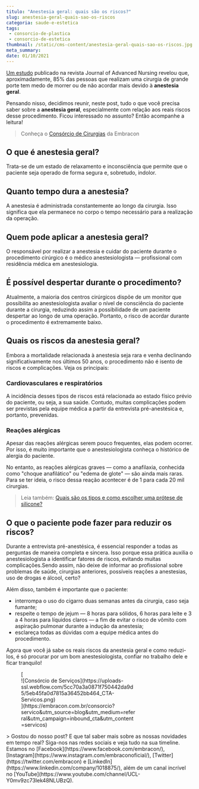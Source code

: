 ```yaml
---
titulo: "Anestesia geral: quais são os riscos?"
slug: anestesia-geral-quais-sao-os-riscos
categoria: saude-e-estetica
tags:
 - consorcio-de-plastica
 - consorcio-de-estetica
thumbnail: /static/cms-content/anestesia-geral-quais-sao-os-riscos.jpg
meta_summary: 
date: 01/10/2021
---
```

[Um estudo](https://onlinelibrary.wiley.com/doi/abs/10.1111/j.1365-2648.2010.05266.x) publicado na revista Journal of Advanced Nursing revelou que, aproximadamente, 85% das pessoas que realizam uma cirurgia de grande porte tem medo de morrer ou de não acordar mais devido à **anestesia geral**.

Pensando nisso, decidimos reunir, neste post, tudo o que você precisa saber sobre a **anestesia geral**, especialmente com relação aos reais riscos desse procedimento. Ficou interessado no assunto? Então acompanhe a leitura!

> Conheça o [Consórcio de Cirurgias](https://www.embracon.com.br/consorcio-servicos) da Embracon

O que é anestesia geral?
------------------------

Trata-se de um estado de relaxamento e inconsciência que permite que o paciente seja operado de forma segura e, sobretudo, indolor.

Quanto tempo dura a anestesia?
------------------------------

A anestesia é administrada constantemente ao longo da cirurgia. Isso significa que ela permanece no corpo o tempo necessário para a realização da operação.

Quem pode aplicar a anestesia geral?
------------------------------------

O responsável por realizar a anestesia e cuidar do paciente durante o procedimento cirúrgico é o médico anestesiologista — profissional com residência médica em anestesiologia.

É possível despertar durante o procedimento?
--------------------------------------------

Atualmente, a maioria dos centros cirúrgicos dispõe de um monitor que possibilita ao anestesiologista avaliar o nível de consciência do paciente durante a cirurgia, reduzindo assim a possibilidade de um paciente despertar ao longo de uma operação. Portanto, o risco de acordar durante o procedimento é extremamente baixo.

Quais os riscos da anestesia geral?
-----------------------------------

Embora a mortalidade relacionada à anestesia seja rara e venha declinando significativamente nos últimos 50 anos, o procedimento não é isento de riscos e complicações. Veja os principais:

### Cardiovasculares e respiratórios

A incidência desses tipos de riscos está relacionada ao estado físico prévio do paciente, ou seja, a sua saúde. Contudo, muitas complicações podem ser previstas pela equipe médica a partir da entrevista pré-anestésica e, portanto, prevenidas.

### Reações alérgicas

Apesar das reações alérgicas serem pouco frequentes, elas podem ocorrer. Por isso, é muito importante que o anestesiologista conheça o histórico de alergia do paciente.

No entanto, as reações alérgicas graves — como a anafilaxia, conhecida como "choque anafilático" ou "edema de glote" — são ainda mais raras. Para se ter ideia, o risco dessa reação acontecer é de 1 para cada 20 mil cirurgias.

> Leia também: [Quais são os tipos e como escolher uma prótese de silicone?](https://www.embracon.com.br/blog/quais-sao-os-tipos-e-como-escolher-uma-protese-de-silicone)

O que o paciente pode fazer para reduzir os riscos?
---------------------------------------------------

Durante a entrevista pré-anestésica, é essencial responder a todas as perguntas de maneira completa e sincera. Isso porque essa prática auxilia o anestesiologista a identificar fatores de riscos, evitando muitas complicações.Sendo assim, não deixe de informar ao profissional sobre problemas de saúde, cirurgias anteriores, possíveis reações a anestesias, uso de drogas e álcool, certo?

Além disso, também é importante que o paciente:

- interrompa o uso do cigarro duas semanas antes da cirurgia, caso seja fumante;
- respeite o tempo de jejum — 8 horas para sólidos, 6 horas para leite e 3 a 4 horas para líquidos claros — a fim de evitar o risco de vômito com aspiração pulmonar durante a indução da anestesia;
- esclareça todas as dúvidas com a equipe médica antes do procedimento.

Agora que você já sabe os reais riscos da anestesia geral e como reduzi-los, é só procurar por um bom anestesiologista, confiar no trabalho dele e ficar tranquilo!

<figure class="w-richtext-figure-type-image w-richtext-align-center" style="max-width:310px">[<div>![Consórcio de Serviços](https://uploads-ssl.webflow.com/5cc70a3a0871f750442da9d5/5eb45fa0d7815a36452bb464_CTA-Servicos.png)</div>](https://embracon.com.br/consorcio?servico&utm_source=blog&utm_medium=referral&utm_campaign=inbound_cta&utm_content=servicos)</figure>> Gostou do nosso post? E que tal saber mais sobre as nossas novidades em tempo real? Siga-nos nas redes sociais e veja tudo na sua timeline. Estamos no [Facebook](https://www.facebook.com/embracon/), [Instagram](https://www.instagram.com/embraconoficial/), [Twitter](https://twitter.com/embracon) e [LinkedIn](https://www.linkedin.com/company/1018875/), além de um canal incrível no [YouTube](https://www.youtube.com/channel/UCL-Y0mv9zc73Iek48NLUBzQ).

